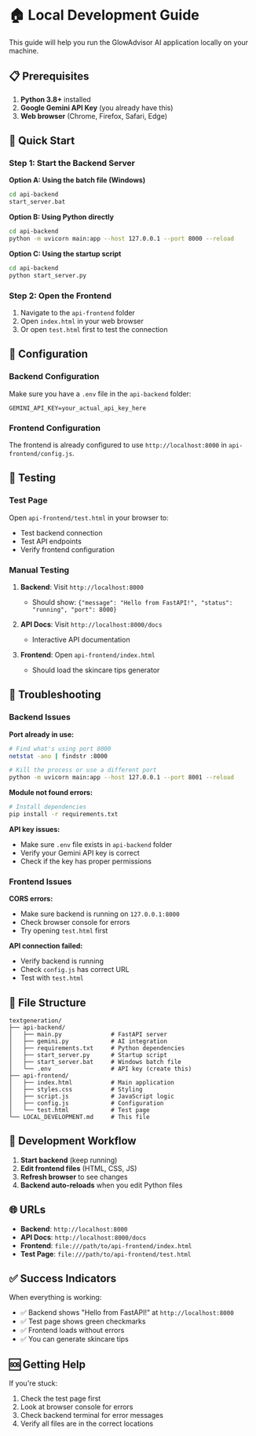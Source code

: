 # 🏠 Local Development Guide

This guide will help you run the GlowAdvisor AI application locally on your machine.

## 📋 Prerequisites

1. **Python 3.8+** installed
2. **Google Gemini API Key** (you already have this)
3. **Web browser** (Chrome, Firefox, Safari, Edge)

## 🚀 Quick Start

### Step 1: Start the Backend Server

**Option A: Using the batch file (Windows)**
```bash
cd api-backend
start_server.bat
```

**Option B: Using Python directly**
```bash
cd api-backend
python -m uvicorn main:app --host 127.0.0.1 --port 8000 --reload
```

**Option C: Using the startup script**
```bash
cd api-backend
python start_server.py
```

### Step 2: Open the Frontend

1. Navigate to the `api-frontend` folder
2. Open `index.html` in your web browser
3. Or open `test.html` first to test the connection

## 🔧 Configuration

### Backend Configuration

Make sure you have a `.env` file in the `api-backend` folder:
```env
GEMINI_API_KEY=your_actual_api_key_here
```

### Frontend Configuration

The frontend is already configured to use `http://localhost:8000` in `api-frontend/config.js`.

## 🧪 Testing

### Test Page
Open `api-frontend/test.html` in your browser to:
- Test backend connection
- Test API endpoints
- Verify frontend configuration

### Manual Testing
1. **Backend**: Visit `http://localhost:8000`
   - Should show: `{"message": "Hello from FastAPI!", "status": "running", "port": 8000}`

2. **API Docs**: Visit `http://localhost:8000/docs`
   - Interactive API documentation

3. **Frontend**: Open `api-frontend/index.html`
   - Should load the skincare tips generator

## 🐛 Troubleshooting

### Backend Issues

**Port already in use:**
```bash
# Find what's using port 8000
netstat -ano | findstr :8000

# Kill the process or use a different port
python -m uvicorn main:app --host 127.0.0.1 --port 8001 --reload
```

**Module not found errors:**
```bash
# Install dependencies
pip install -r requirements.txt
```

**API key issues:**
- Make sure `.env` file exists in `api-backend` folder
- Verify your Gemini API key is correct
- Check if the key has proper permissions

### Frontend Issues

**CORS errors:**
- Make sure backend is running on `127.0.0.1:8000`
- Check browser console for errors
- Try opening `test.html` first

**API connection failed:**
- Verify backend is running
- Check `config.js` has correct URL
- Test with `test.html`

## 📁 File Structure

```
textgeneration/
├── api-backend/
│   ├── main.py              # FastAPI server
│   ├── gemini.py            # AI integration
│   ├── requirements.txt     # Python dependencies
│   ├── start_server.py      # Startup script
│   ├── start_server.bat     # Windows batch file
│   └── .env                 # API key (create this)
├── api-frontend/
│   ├── index.html           # Main application
│   ├── styles.css           # Styling
│   ├── script.js            # JavaScript logic
│   ├── config.js            # Configuration
│   └── test.html            # Test page
└── LOCAL_DEVELOPMENT.md     # This file
```

## 🔄 Development Workflow

1. **Start backend** (keep running)
2. **Edit frontend files** (HTML, CSS, JS)
3. **Refresh browser** to see changes
4. **Backend auto-reloads** when you edit Python files

## 🌐 URLs

- **Backend**: `http://localhost:8000`
- **API Docs**: `http://localhost:8000/docs`
- **Frontend**: `file:///path/to/api-frontend/index.html`
- **Test Page**: `file:///path/to/api-frontend/test.html`

## ✅ Success Indicators

When everything is working:
- ✅ Backend shows "Hello from FastAPI!" at `http://localhost:8000`
- ✅ Test page shows green checkmarks
- ✅ Frontend loads without errors
- ✅ You can generate skincare tips

## 🆘 Getting Help

If you're stuck:
1. Check the test page first
2. Look at browser console for errors
3. Check backend terminal for error messages
4. Verify all files are in the correct locations
